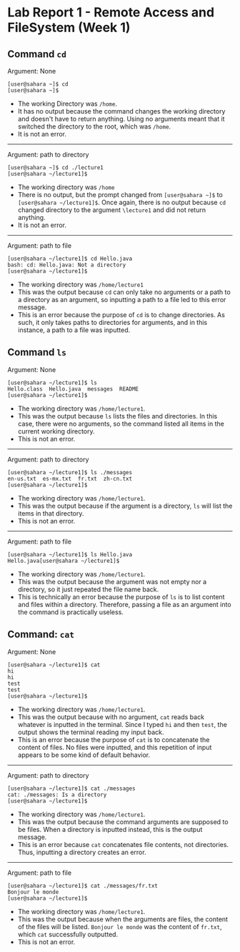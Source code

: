 # Lab Report 1 - Remote Access and FileSystem (Week 1)

## Command `cd`
Argument: None
```
[user@sahara ~]$ cd
[user@sahara ~]$
```
* The working Directory was `/home`.
* It has no output because the command changes the working directory and doesn't have to return anything. Using no arguments meant that it switched the directory to the root, which was `/home`.
* It is not an error.

---
Argument: path to directory
```
[user@sahara ~]$ cd ./lecture1
[user@sahara ~/lecture1]$
```
* The working directory was `/home`
* There is no output, but the prompt changed from `[user@sahara ~]$` to `[user@sahara ~/lecture1]$`. Once again, there is no output because `cd` changed directory to the argument `\lecture1` and did not return anything.
* It is not an error.

---
  Argument: path to file
  ```
  [user@sahara ~/lecture1]$ cd Hello.java
  bash: cd: Hello.java: Not a directory
  [user@sahara ~/lecture1]$
  ```
  * The working directory was `/home/lecture1`
  * This was the output because `cd` can only take no arguments or a path to a directory as an argument, so inputting a path to a file led to this error message.
  * This is an error because the purpose of `cd` is to change directories. As such, it only takes paths to directories for arguments, and in this instance, a path to a file was inputted.

## Command `ls`
  Argument: None
  ```
  [user@sahara ~/lecture1]$ ls
  Hello.class  Hello.java  messages  README
  [user@sahara ~/lecture1]$
  ```
  * The working directory was `/home/lecture1`.
  * This was the output because `ls` lists the files and directories. In this case, there were no arguments, so the command listed all items in the current working directory.
  * This is not an error.
 
 ---
  Argument: path to directory
  ```
  [user@sahara ~/lecture1]$ ls ./messages
  en-us.txt  es-mx.txt  fr.txt  zh-cn.txt
  [user@sahara ~/lecture1]$
  ```
  * The working directory was `/home/lecture1`.
  * This was the output because if the argument is a directory, `ls` will list the items in that directory.
  * This is not an error.

 ---
  Argument: path to file
  ```
  [user@sahara ~/lecture1]$ ls Hello.java
  Hello.java[user@sahara ~/lecture1]$
  ```
  * The working directory was `/home/lecture1`.
  * This was the output because the argument was not empty nor a directory, so it just repeated the file name back.
  * This is technically an error because the purpose of `ls` is to list content and files within a directory. Therefore, passing a file as an argument into the command is practically useless.

## Command: `cat`
Argument: None
```
[user@sahara ~/lecture1]$ cat
hi
hi
test
test
[user@sahara ~/lecture1]$
```
* The working directory was `/home/lecture1`.
* This was the output because with no argument, `cat` reads back whatever is inputted in the terminal. Since I typed `hi` and then `test`, the output shows the terminal reading my input back.
* This is an error because the purpose of `cat` is to concatenate the content of files. No files were inputted, and this repetition of input appears to be some kind of default behavior.

---
Argument: path to directory
```
[user@sahara ~/lecture1]$ cat ./messages
cat: ./messages: Is a directory
[user@sahara ~/lecture1]$
```
* The working directory was `/home/lecture1`.
* This was the output because the command arguments are supposed to be files. When a directory is inputted instead, this is the output message.
* This is an error because `cat` concatenates file contents, not directories. Thus, inputting a directory creates an error.

---
Argument: path to file
```
[user@sahara ~/lecture1]$ cat ./messages/fr.txt 
Bonjour le monde
[user@sahara ~/lecture1]$
```
* The working directory was `/home/lecture1`.
* This was the output because when the arguments are files, the content of the files will be listed. `Bonjour le monde` was the content of `fr.txt`, which `cat` successfully outputted.
* This is not an error.
